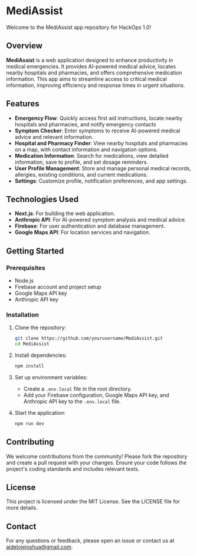 # MediAssist

Welcome to the MediAssist app repository for HackOps 1.0!

## Overview

**MediAssist** is a web application designed to enhance productivity in medical emergencies. It provides AI-powered medical advice, locates nearby hospitals and pharmacies, and offers comprehensive medication information. This app aims to streamline access to critical medical information, improving efficiency and response times in urgent situations.

## Features

- **Emergency Flow**: Quickly access first aid instructions, locate nearby hospitals and pharmacies, and notify emergency contacts
- **Symptom Checker**: Enter symptoms to receive AI-powered medical advice and relevant information.
- **Hospital and Pharmacy Finder**: View nearby hospitals and pharmacies on a map, with contact information and navigation options.
- **Medication Information**: Search for medications, view detailed information, save to profile, and set dosage reminders.
- **User Profile Management**: Store and manage personal medical records, allergies, existing conditions, and current medications.
- **Settings**: Customize profile, notification preferences, and app settings.

## Technologies Used

- **Next.js**: For building the web application.
- **Anthropic API**: For AI-powered symptom analysis and medical advice.
- **Firebase**: For user authentication and database management.
- **Google Maps API**: For location services and navigation.

## Getting Started

### Prerequisites

- Node.js
- Firebase account and project setup
- Google Maps API key
- Anthropic API key

### Installation

1. Clone the repository:
   ```bash
   git clone https://github.com/yourusername/MediAssist.git
   cd MediAssist
   ```

2. Install dependencies:
   ```bash
   npm install
   ```

3. Set up environment variables:
   - Create a `.env.local` file in the root directory.
   - Add your Firebase configuration, Google Maps API key, and Anthropic API key to the `.env.local` file.

4. Start the application:
   ```bash
   npm run dev
   ```

## Contributing
We welcome contributions from the community! Please fork the repository and create a pull request with your changes. Ensure your code follows the project's coding standards and includes relevant tests.

## License
This project is licensed under the MIT License. See the LICENSE file for more details.

## Contact
For any questions or feedback, please open an issue or contact us at aidelojejoshua@gmail.com.
